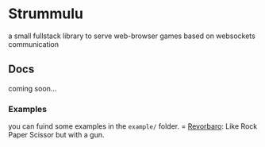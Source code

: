 # Strummulu
a small fullstack library to serve web-browser games based on websockets communication
## Docs
coming soon...

### Examples
you can fuind some examples in the `example/` folder.
= [Revorbaro](https://github.com/vikkio88/strummulu/tree/master/examples/revorbaroReact): Like Rock Paper Scissor but with a gun.
